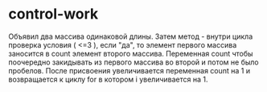 # control-work

Объявил два массива одинаковой длины. Затем метод - внутри цикла проверка условия ( <=3 ), если "да", то элемент первого массива заносится в count элемент второго массива. Переменная count чтобы поочередно закидывать из первого массива во второй и потом не было пробелов. После присвоения увеличивается переменная count на 1 и возвращается к циклу for в котором i увеличивается на 1.
